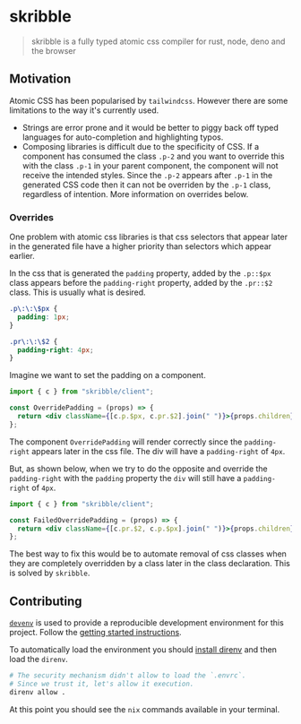 # skribble

> skribble is a fully typed atomic css compiler for rust, node, deno and the browser

## Motivation

Atomic CSS has been popularised by `tailwindcss`. However there are some limitations to the way it's
currently used.

- Strings are error prone and it would be better to piggy back off typed languages for
  auto-completion and highlighting typos.
- Composing libraries is difficult due to the specificity of CSS. If a component has consumed the
  class `.p-2` and you want to override this with the class `.p-1` in your parent component, the
  component will not receive the intended styles. Since the `.p-2` appears after `.p-1` in the
  generated CSS code then it can not be overriden by the `.p-1` class, regardless of intention. More
  information on overrides below.

### Overrides

One problem with atomic css libraries is that css selectors that appear later in the generated file
have a higher priority than selectors which appear earlier.

In the css that is generated the `padding` property, added by the `.p::$px` class appears before the
`padding-right` property, added by the `.pr::$2` class. This is usually what is desired.

```css
.p\:\:\$px {
  padding: 1px;
}

.pr\:\:\$2 {
  padding-right: 4px;
}
```

Imagine we want to set the padding on a component.

```jsx
import { c } from "skribble/client";

const OverridePadding = (props) => {
  return <div className={[c.p.$px, c.pr.$2].join(" ")}>{props.children}</div>;
};
```

The component `OverridePadding` will render correctly since the `padding-right` appears later in the
css file. The div will have a `padding-right` of `4px`.

But, as shown below, when we try to do the opposite and override the `padding-right` with the
`padding` property the `div` will still have a `padding-right` of `4px`.

```jsx
import { c } from "skribble/client";

const FailedOverridePadding = (props) => {
  return <div className={[c.pr.$2, c.p.$px].join(" ")}>{props.children}</div>;
};
```

The best way to fix this would be to automate removal of css classes when they are completely
overridden by a class later in the class declaration. This is solved by `skribble`.

## Contributing

[`devenv`](https://devenv.sh/) is used to provide a reproducible development environment for this
project. Follow the [getting started instructions](https://devenv.sh/getting-started/).

To automatically load the environment you should
[install direnv](https://devenv.sh/automatic-shell-activation/) and then load the `direnv`.

```bash
# The security mechanism didn't allow to load the `.envrc`. 
# Since we trust it, let's allow it execution.
direnv allow .
```

At this point you should see the `nix` commands available in your terminal.
